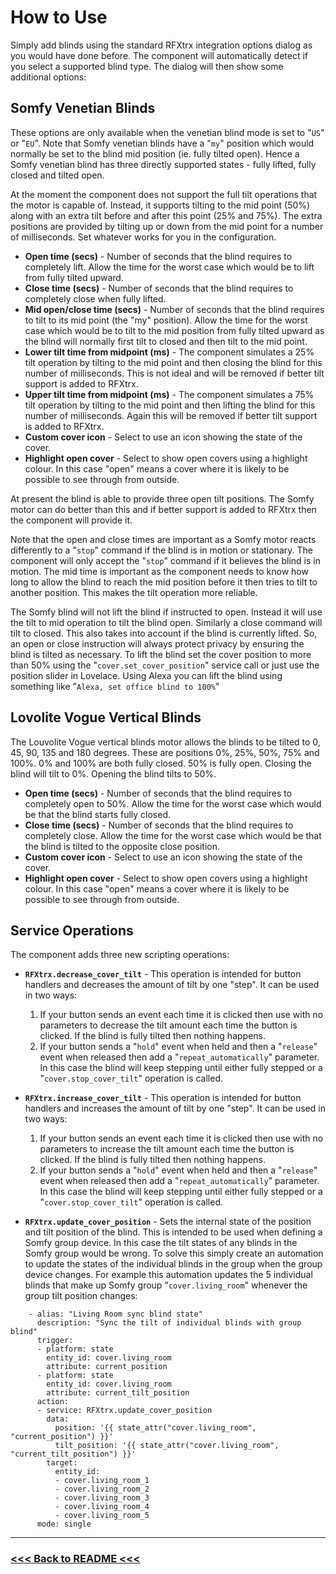 # How to Use

Simply add blinds using the standard RFXtrx integration options dialog as you would have done before. The component will automatically detect if you select a supported blind type. The dialog will then show some additional options:

## Somfy Venetian Blinds

These options are only available when the venetian blind mode is set to "`US`" or "`EU`". Note that Somfy venetian blinds have a "`my`" position which would normally be set to the blind mid position (ie. fully tilted open). Hence a Somfy venetian blind has three directly supported states - fully lifted, fully closed and tilted open.

At the moment the component does not support the full tilt operations that the motor is capable of. Instead, it supports tilting to the mid point (50%) along with an extra tilt before and after this point (25% and 75%). The extra positions are provided by tilting up or down from the mid point for a number of milliseconds. Set whatever works for you in the configuration.

- **Open time (secs)** - Number of seconds that the blind requires to completely lift. Allow the time for the worst case which would be to lift from fully tilted upward.
- **Close time (secs)** - Number of seconds that the blind requires to completely close when fully lifted.
- **Mid open/close time (secs)** - Number of seconds that the blind requires to tilt to its mid point (the "my" position). Allow the time for the worst case which would be to tilt to the mid position from fully tilted upward as the blind will normally first tilt to closed and then tilt to the mid point.
- **Lower tilt time from midpoint (ms)** - The component simulates a 25% tilt operation by tilting to the mid point and then closing the blind for this number of milliseconds. This is not ideal and will be removed if better tilt support is added to RFXtrx.
- **Upper tilt time from midpoint (ms)** - The component simulates a 75% tilt operation by tilting to the mid point and then lifting the blind for this number of milliseconds. Again this will be removed if better tilt support is added to RFXtrx.
- **Custom cover icon** - Select to use an icon showing the state of the cover.
- **Highlight open cover** - Select to show open covers using a highlight colour. In this case "open" means a cover where it is likely to be possible to see through from outside.

At present the blind is able to provide three open tilt positions. The Somfy motor can do better than this and if better support is added to RFXtrx then the component will provide it.

Note that the open and close times are important as a Somfy motor reacts differently to a "`stop`" command if the blind is in motion or stationary. The component will only accept the "`stop`" command if it believes the blind is in motion. The mid time is important as the component needs to know how long to allow the blind to reach the mid position before it then tries to tilt to another position. This makes the tilt operation more reliable.

The Somfy blind will not lift the blind if instructed to open. Instead it will use the tilt to mid operation to tilt the blind open. Similarly a close command will tilt to closed. This also takes into account if the blind is currently lifted. So, an open or close instruction will always protect privacy by ensuring the blind is tilted as necessary. To lift the blind set the cover position to more than 50% using the "`cover.set_cover_position`" service call or just use the position slider in Lovelace. Using Alexa you can lift the blind using something like "`Alexa, set office blind to 100%`"

## Lovolite Vogue Vertical Blinds

The Louvolite Vogue vertical blinds motor allows the blinds to be tilted to 0, 45, 90, 135 and 180 degrees. These are positions 0%, 25%, 50%, 75% and 100%. 0% and 100% are both fully closed. 50% is fully open. Closing the blind will tilt to 0%. Opening the blind tilts to 50%.

- **Open time (secs)** - Number of seconds that the blind requires to completely open to 50%. Allow the time for the worst case which would be that the blind starts fully closed.
- **Close time (secs)** - Number of seconds that the blind requires to completely close. Allow the time for the worst case which would be that the blind is tilted to the opposite close position.
- **Custom cover icon** - Select to use an icon showing the state of the cover.
- **Highlight open cover** - Select to show open covers using a highlight colour. In this case "open" means a cover where it is likely to be possible to see through from outside.

## Service Operations

The component adds three new scripting operations:

- **`RFXtrx.decrease_cover_tilt`** - This operation is intended for button handlers and decreases the amount of tilt by one "step". It can be used in two ways:

  1. If your button sends an event each time it is clicked then use with no parameters to decrease the tilt amount each time the button is clicked. If the blind is fully tilted then nothing happens.
  2. If your button sends a "`hold`" event when held and then a "`release`" event when released then add a "`repeat_automatically`" parameter. In this case the blind will keep stepping until either fully stepped or a "`cover.stop_cover_tilt`" operation is called.

- **`RFXtrx.increase_cover_tilt`** - This operation is intended for button handlers and increases the amount of tilt by one "step". It can be used in two ways:

  1. If your button sends an event each time it is clicked then use with no parameters to increase the tilt amount each time the button is clicked. If the blind is fully tilted then nothing happens.
  2. If your button sends a "`hold`" event when held and then a "`release`" event when released then add a "`repeat_automatically`" parameter. In this case the blind will keep stepping until either fully stepped or a "`cover.stop_cover_tilt`" operation is called.

- **`RFXtrx.update_cover_position`** - Sets the internal state of the position and tilt position of the blind. This is intended to be used when defining a Somfy group device. In this case the tilt states of any blinds in the Somfy group would be wrong. To solve this simply create an automation to update the states of the individual blinds in the group when the group device changes. For example this automation updates the 5 individual blinds that make up Somfy group "`cover.living_room`" whenever the group tilt position changes:

```
    - alias: "Living Room sync blind state"
      description: "Sync the tilt of individual blinds with group blind"
      trigger:
      - platform: state
        entity_id: cover.living_room
        attribute: current_position
      - platform: state
        entity_id: cover.living_room
        attribute: current_tilt_position
      action:
      - service: RFXtrx.update_cover_position
        data:
          position: '{{ state_attr("cover.living_room", "current_position") }}'
          tilt_position: '{{ state_attr("cover.living_room", "current_tilt_position") }}'
        target:
          entity_id:
          - cover.living_room_1
          - cover.living_room_2
          - cover.living_room_3
          - cover.living_room_4
          - cover.living_room_5
      mode: single
```

---

### [<<< Back to README <<<](../README.md)
